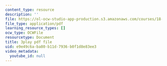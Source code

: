 ```yaml
---
content_type: resource
description: ''
file: https://ol-ocw-studio-app-production.s3.amazonaws.com/courses/18-06sc-linear-algebra-fall-2011/e9e49c6aba80b11d7936b0f1d8e83ee3_h9aDgvW59TU.pdf
file_type: application/pdf
learning_resource_types: []
ocw_type: OCWFile
resourcetype: Document
title: 3play pdf file
uid: e9e49c6a-ba80-b11d-7936-b0f1d8e83ee3
video_metadata:
  youtube_id: null
---
```

